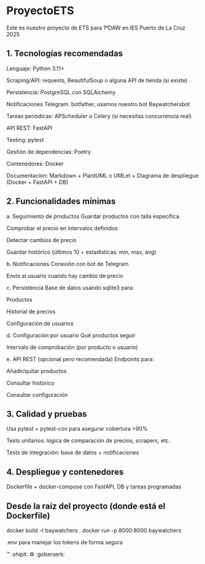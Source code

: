 # ProyectoETS
Este es nuestro proyecto de ETS para 1ºDAW en IES Puerto de La Cruz 2025

## 1. Tecnologías recomendadas
Lenguaje: Python 3.11+


Scraping/API: requests, BeautifulSoup o alguna API de tienda (si existe)


Persistencia: PostgreSQL con SQLAlchemy


Notificaciones Telegram: botfather, usamos nuestro bot Baywatchersbot


Tareas periódicas: APScheduler o Celery (si necesitas concurrencia real)


API REST: FastAPI


Testing: pytest


Gestión de dependencias: Poetry


Contenedores: Docker


Documentación: Markdown + PlantUML o UMLet + Diagrama de despliegue (Docker + FastAPI + DB)


## 2. Funcionalidades mínimas
a. 
Seguimiento de productos
Guardar productos con talla específica


Comprobar el precio en intervalos definidos


Detectar cambios de precio


Guardar histórico (últimos 10 + estadísticas: min, max, avg)


b. 
Notificaciones
Conexión con bot de Telegram


Envío al usuario cuando hay cambio de precio


c. 
Persistencia
Base de datos usando sqlite3 para:


Productos


Historial de precios


Configuración de usuarios


d. 
Configuración por usuario
Qué productos seguir


Intervalo de comprobación (por producto o usuario)


e. 
API REST (opcional pero recomendada)
Endpoints para:


Añadir/quitar productos


Consultar histórico


Consultar configuración



## 3. Calidad y pruebas
Usa pytest + pytest-cov para asegurar cobertura >90%


Tests unitarios: lógica de comparación de precios, scrapers, etc.


Tests de integración: base de datos + notificaciones



## 4. Despliegue y contenedores
Dockerfile + docker-compose con FastAPI, DB y tareas programadas

## Desde la raíz del proyecto (donde está el Dockerfile)
docker build -t baywatchers .
docker run -p 8000:8000 baywatchers


.env para manejar los tokens de forma segura


:tm: :shipit: :recycle: :goberserk:
